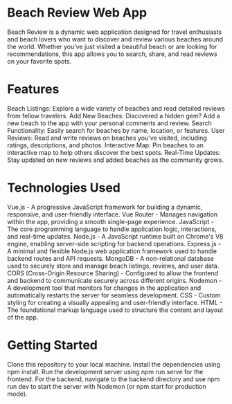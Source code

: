 # Beach Review Web App

Beach Review is a dynamic web application designed for travel enthusiasts and beach lovers who want to discover and review various beaches around the world. Whether you’ve just visited a beautiful beach or are looking for recommendations, this app allows you to search, share, and read reviews on your favorite spots.

# Features
Beach Listings: Explore a wide variety of beaches and read detailed reviews from fellow travelers.
Add New Beaches: Discovered a hidden gem? Add a new beach to the app with your personal comments and review.
Search Functionality: Easily search for beaches by name, location, or features.
User Reviews: Read and write reviews on beaches you've visited, including ratings, descriptions, and photos.
Interactive Map: Pin beaches to an interactive map to help others discover the best spots.
Real-Time Updates: Stay updated on new reviews and added beaches as the community grows.

# Technologies Used
Vue.js - A progressive JavaScript framework for building a dynamic, responsive, and user-friendly interface.
Vue Router - Manages navigation within the app, providing a smooth single-page experience.
JavaScript - The core programming language to handle application logic, interactions, and real-time updates.
Node.js - A JavaScript runtime built on Chrome's V8 engine, enabling server-side scripting for backend operations.
Express.js - A minimal and flexible Node.js web application framework used to handle backend routes and API requests.
MongoDB - A non-relational database used to securely store and manage beach listings, reviews, and user data.
CORS (Cross-Origin Resource Sharing) - Configured to allow the frontend and backend to communicate securely across different origins.
Nodemon - A development tool that monitors for changes in the application and automatically restarts the server for seamless development.
CSS - Custom styling for creating a visually appealing and user-friendly interface.
HTML - The foundational markup language used to structure the content and layout of the app.

# Getting Started
Clone this repository to your local machine.
Install the dependencies using npm install.
Run the development server using npm run serve for the frontend.
For the backend, navigate to the backend directory and use npm run dev to start the server with Nodemon (or npm start for production mode).

